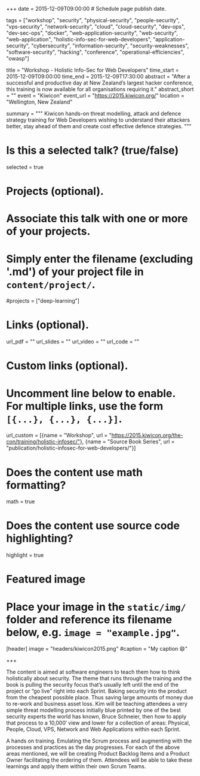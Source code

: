 +++
date = 2015-12-09T09:00:00  # Schedule page publish date.

tags = ["workshop", "security", "physical-security", "people-security", "vps-security", "network-security", "cloud", "cloud-security", "dev-ops", "dev-sec-ops", "docker", "web-application-security", "web-security", "web-application", "holistic-info-sec-for-web-developers", "application-security", "cybersecurity", "information-security", "security-weaknesses", "software-security", "hacking", "conference", "operational-efficiencies", "owasp"]

title = "Workshop - Holistic Info-Sec for Web Developers"
time_start = 2015-12-09T09:00:00
time_end = 2015-12-09T17:30:00
abstract = "After a successful and productive day at New Zealand’s largest hacker conference, this training is now available for all organisations requiring it."
abstract_short = ""
event = "Kiwicon"
event_url = "https://2015.kiwicon.org/"
location = "Wellington, New Zealand"

summary = """
Kiwicon hands-on threat modelling, attack and defence strategy training for Web Developers wishing to understand their attackers better, stay ahead of them and create cost effective defence strategies.
"""

# Is this a selected talk? (true/false)
selected = true

# Projects (optional).
#   Associate this talk with one or more of your projects.
#   Simply enter the filename (excluding '.md') of your project file in `content/project/`.
#projects = ["deep-learning"]

# Links (optional).
url_pdf = ""
url_slides = ""
url_video = ""
url_code = ""

# Custom links (optional).
#   Uncomment line below to enable. For multiple links, use the form `[{...}, {...}, {...}]`.
url_custom = [{name = "Workshop", url = "https://2015.kiwicon.org/the-con/training/holistic-infosec/"}, {name = "Source Book Series", url = "publication/holistic-infosec-for-web-developers/"}]


# Does the content use math formatting?
math = true

# Does the content use source code highlighting?
highlight = true

# Featured image
# Place your image in the `static/img/` folder and reference its filename below, e.g. `image = "example.jpg"`.
[header]
image = "headers/kiwicon2015.png"
#caption = "My caption :smile:"

+++

The content is aimed at software engineers to teach them how to think holistically about security. The theme that runs through the training and the book is pulling the security focus that’s usually left until the end of the project or “go live” right into each Sprint. Baking security into the product from the cheapest possible place. Thus saving large amounts of money due to re-work and business asset loss. Kim will be teaching attendees a very simple threat modelling process initially blue printed by one of the best security experts the world has known, Bruce Schneier, then how to apply that process to a 10,000′ view and lower for a collection of areas: Physical, People, Cloud, VPS, Network and Web Applications within each Sprint.

A hands on training. Emulating the Scrum process and augmenting with the processes and practices as the day progresses. For each of the above areas mentioned, we will be creating Product Backlog Items and a Product Owner facilitating the ordering of them. Attendees will be able to take these learnings and apply them within their own Scrum Teams.

